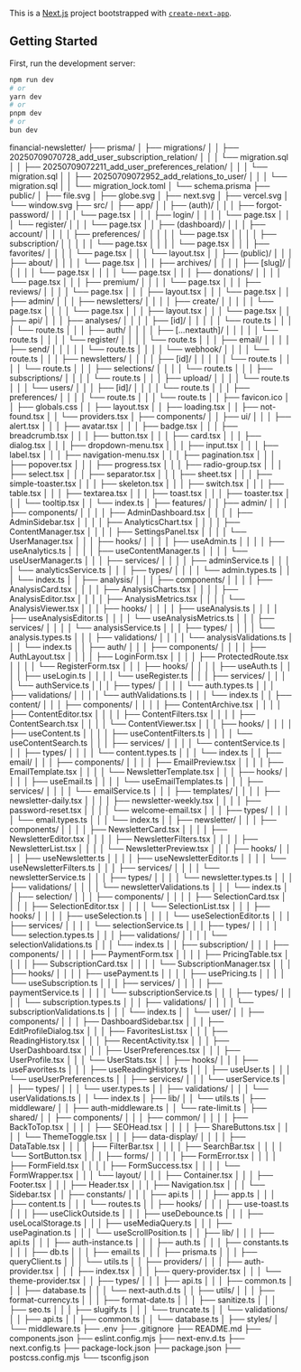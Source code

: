 This is a [Next.js](https://nextjs.org) project bootstrapped with [`create-next-app`](https://nextjs.org/docs/app/api-reference/cli/create-next-app).

## Getting Started

First, run the development server:

```bash
npm run dev
# or
yarn dev
# or
pnpm dev
# or
bun dev
```
financial-newsletter/
├── prisma/
│   ├── migrations/
│   │   ├── 20250709070728_add_user_subscription_relation/
│   │   │   └── migration.sql
│   │   ├── 20250709072211_add_user_preferences_relation/
│   │   │   └── migration.sql
│   │   ├── 20250709072952_add_relations_to_user/
│   │   │   └── migration.sql
│   │   └── migration_lock.toml
│   └── schema.prisma
├── public/
│   ├── file.svg
│   ├── globe.svg
│   ├── next.svg
│   ├── vercel.svg
│   └── window.svg
├── src/
│   ├── app/
│   │   ├── (auth)/
│   │   │   ├── forgot-password/
│   │   │   │   └── page.tsx
│   │   │   ├── login/
│   │   │   │   └── page.tsx
│   │   │   └── register/
│   │   │       └── page.tsx
│   │   ├── (dashboard)/
│   │   │   ├── account/
│   │   │   │   ├── preferences/
│   │   │   │   │   └── page.tsx
│   │   │   │   ├── subscription/
│   │   │   │   │   └── page.tsx
│   │   │   │   └── page.tsx
│   │   │   ├── favorites/
│   │   │   │   └── page.tsx
│   │   │   └── layout.tsx
│   │   ├── (public)/
│   │   │   ├── about/
│   │   │   │   └── page.tsx
│   │   │   ├── archives/
│   │   │   │   ├── [slug]/
│   │   │   │   │   └── page.tsx
│   │   │   │   └── page.tsx
│   │   │   ├── donations/
│   │   │   │   └── page.tsx
│   │   │   ├── premium/
│   │   │   │   └── page.tsx
│   │   │   ├── reviews/
│   │   │   │   └── page.tsx
│   │   │   ├── layout.tsx
│   │   │   └── page.tsx
│   │   ├── admin/
│   │   │   ├── newsletters/
│   │   │   │   ├── create/
│   │   │   │   │   └── page.tsx
│   │   │   │   └── page.tsx
│   │   │   ├── layout.tsx
│   │   │   └── page.tsx
│   │   ├── api/
│   │   │   ├── analyses/
│   │   │   │   ├── [id]/
│   │   │   │   │   └── route.ts
│   │   │   │   └── route.ts
│   │   │   ├── auth/
│   │   │   │   ├── [...nextauth]/
│   │   │   │   │   └── route.ts
│   │   │   │   └── register/
│   │   │   │       └── route.ts
│   │   │   ├── email/
│   │   │   │   ├── send/
│   │   │   │   │   └── route.ts
│   │   │   │   └── webhook/
│   │   │   │       └── route.ts
│   │   │   ├── newsletters/
│   │   │   │   ├── [id]/
│   │   │   │   │   └── route.ts
│   │   │   │   └── route.ts
│   │   │   ├── selections/
│   │   │   │   └── route.ts
│   │   │   ├── subscriptions/
│   │   │   │   └── route.ts
│   │   │   ├── upload/
│   │   │   │   └── route.ts
│   │   │   └── users/
│   │   │       ├── [id]/
│   │   │       │   └── route.ts
│   │   │       ├── preferences/
│   │   │       │   └── route.ts
│   │   │       └── route.ts
│   │   ├── favicon.ico
│   │   ├── globals.css
│   │   ├── layout.tsx
│   │   ├── loading.tsx
│   │   ├── not-found.tsx
│   │   └── providers.tsx
│   ├── components/
│   │   ├── ui/
│   │   │   ├── alert.tsx
│   │   │   ├── avatar.tsx
│   │   │   ├── badge.tsx
│   │   │   ├── breadcrumb.tsx
│   │   │   ├── button.tsx
│   │   │   ├── card.tsx
│   │   │   ├── dialog.tsx
│   │   │   ├── dropdown-menu.tsx
│   │   │   ├── input.tsx
│   │   │   ├── label.tsx
│   │   │   ├── navigation-menu.tsx
│   │   │   ├── pagination.tsx
│   │   │   ├── popover.tsx
│   │   │   ├── progress.tsx
│   │   │   ├── radio-group.tsx
│   │   │   ├── select.tsx
│   │   │   ├── separator.tsx
│   │   │   ├── sheet.tsx
│   │   │   ├── simple-toaster.tsx
│   │   │   ├── skeleton.tsx
│   │   │   ├── switch.tsx
│   │   │   ├── table.tsx
│   │   │   ├── textarea.tsx
│   │   │   ├── toast.tsx
│   │   │   ├── toaster.tsx
│   │   │   └── tooltip.tsx
│   │   └── index.ts
│   ├── features/
│   │   ├── admin/
│   │   │   ├── components/
│   │   │   │   ├── AdminDashboard.tsx
│   │   │   │   ├── AdminSidebar.tsx
│   │   │   │   ├── AnalyticsChart.tsx
│   │   │   │   ├── ContentManager.tsx
│   │   │   │   ├── SettingsPanel.tsx
│   │   │   │   └── UserManager.tsx
│   │   │   ├── hooks/
│   │   │   │   ├── useAdmin.ts
│   │   │   │   ├── useAnalytics.ts
│   │   │   │   ├── useContentManager.ts
│   │   │   │   └── useUserManager.ts
│   │   │   ├── services/
│   │   │   │   ├── adminService.ts
│   │   │   │   └── analyticsService.ts
│   │   │   ├── types/
│   │   │   │   └── admin.types.ts
│   │   │   └── index.ts
│   │   ├── analysis/
│   │   │   ├── components/
│   │   │   │   ├── AnalysisCard.tsx
│   │   │   │   ├── AnalysisCharts.tsx
│   │   │   │   ├── AnalysisEditor.tsx
│   │   │   │   ├── AnalysisMetrics.tsx
│   │   │   │   └── AnalysisViewer.tsx
│   │   │   ├── hooks/
│   │   │   │   ├── useAnalysis.ts
│   │   │   │   ├── useAnalysisEditor.ts
│   │   │   │   └── useAnalysisMetrics.ts
│   │   │   ├── services/
│   │   │   │   └── analysisService.ts
│   │   │   ├── types/
│   │   │   │   └── analysis.types.ts
│   │   │   ├── validations/
│   │   │   │   └── analysisValidations.ts
│   │   │   └── index.ts
│   │   ├── auth/
│   │   │   ├── components/
│   │   │   │   ├── AuthLayout.tsx
│   │   │   │   ├── LoginForm.tsx
│   │   │   │   ├── ProtectedRoute.tsx
│   │   │   │   └── RegisterForm.tsx
│   │   │   ├── hooks/
│   │   │   │   ├── useAuth.ts
│   │   │   │   ├── useLogin.ts
│   │   │   │   └── useRegister.ts
│   │   │   ├── services/
│   │   │   │   └── authService.ts
│   │   │   ├── types/
│   │   │   │   └── auth.types.ts
│   │   │   ├── validations/
│   │   │   │   └── authValidations.ts
│   │   │   └── index.ts
│   │   ├── content/
│   │   │   ├── components/
│   │   │   │   ├── ContentArchive.tsx
│   │   │   │   ├── ContentEditor.tsx
│   │   │   │   ├── ContentFilters.tsx
│   │   │   │   ├── ContentSearch.tsx
│   │   │   │   └── ContentViewer.tsx
│   │   │   ├── hooks/
│   │   │   │   ├── useContent.ts
│   │   │   │   ├── useContentFilters.ts
│   │   │   │   └── useContentSearch.ts
│   │   │   ├── services/
│   │   │   │   └── contentService.ts
│   │   │   ├── types/
│   │   │   │   └── content.types.ts
│   │   │   └── index.ts
│   │   ├── email/
│   │   │   ├── components/
│   │   │   │   ├── EmailPreview.tsx
│   │   │   │   ├── EmailTemplate.tsx
│   │   │   │   └── NewsletterTemplate.tsx
│   │   │   ├── hooks/
│   │   │   │   ├── useEmail.ts
│   │   │   │   └── useEmailTemplates.ts
│   │   │   ├── services/
│   │   │   │   └── emailService.ts
│   │   │   ├── templates/
│   │   │   │   ├── newsletter-daily.tsx
│   │   │   │   ├── newsletter-weekly.tsx
│   │   │   │   ├── password-reset.tsx
│   │   │   │   └── welcome-email.tsx
│   │   │   ├── types/
│   │   │   │   └── email.types.ts
│   │   │   └── index.ts
│   │   ├── newsletter/
│   │   │   ├── components/
│   │   │   │   ├── NewsletterCard.tsx
│   │   │   │   ├── NewsletterEditor.tsx
│   │   │   │   ├── NewsletterFilters.tsx
│   │   │   │   ├── NewsletterList.tsx
│   │   │   │   └── NewsletterPreview.tsx
│   │   │   ├── hooks/
│   │   │   │   ├── useNewsletter.ts
│   │   │   │   ├── useNewsletterEditor.ts
│   │   │   │   └── useNewsletterFilters.ts
│   │   │   ├── services/
│   │   │   │   └── newsletterService.ts
│   │   │   ├── types/
│   │   │   │   └── newsletter.types.ts
│   │   │   ├── validations/
│   │   │   │   └── newsletterValidations.ts
│   │   │   └── index.ts
│   │   ├── selection/
│   │   │   ├── components/
│   │   │   │   ├── SelectionCard.tsx
│   │   │   │   ├── SelectionEditor.tsx
│   │   │   │   └── SelectionList.tsx
│   │   │   ├── hooks/
│   │   │   │   ├── useSelection.ts
│   │   │   │   └── useSelectionEditor.ts
│   │   │   ├── services/
│   │   │   │   └── selectionService.ts
│   │   │   ├── types/
│   │   │   │   └── selection.types.ts
│   │   │   ├── validations/
│   │   │   │   └── selectionValidations.ts
│   │   │   └── index.ts
│   │   ├── subscription/
│   │   │   ├── components/
│   │   │   │   ├── PaymentForm.tsx
│   │   │   │   ├── PricingTable.tsx
│   │   │   │   ├── SubscriptionCard.tsx
│   │   │   │   └── SubscriptionManager.tsx
│   │   │   ├── hooks/
│   │   │   │   ├── usePayment.ts
│   │   │   │   ├── usePricing.ts
│   │   │   │   └── useSubscription.ts
│   │   │   ├── services/
│   │   │   │   ├── paymentService.ts
│   │   │   │   └── subscriptionService.ts
│   │   │   ├── types/
│   │   │   │   └── subscription.types.ts
│   │   │   ├── validations/
│   │   │   │   └── subscriptionValidations.ts
│   │   │   └── index.ts
│   │   └── user/
│   │       ├── components/
│   │       │   ├── DashboardSidebar.tsx
│   │       │   ├── EditProfileDialog.tsx
│   │       │   ├── FavoritesList.tsx
│   │       │   ├── ReadingHistory.tsx
│   │       │   ├── RecentActivity.tsx
│   │       │   ├── UserDashboard.tsx
│   │       │   ├── UserPreferences.tsx
│   │       │   ├── UserProfile.tsx
│   │       │   └── UserStats.tsx
│   │       ├── hooks/
│   │       │   ├── useFavorites.ts
│   │       │   ├── useReadingHistory.ts
│   │       │   ├── useUser.ts
│   │       │   └── useUserPreferences.ts
│   │       ├── services/
│   │       │   └── userService.ts
│   │       ├── types/
│   │       │   └── user.types.ts
│   │       ├── validations/
│   │       │   └── userValidations.ts
│   │       └── index.ts
│   ├── lib/
│   │   └── utils.ts
│   ├── middleware/
│   │   ├── auth-middleware.ts
│   │   └── rate-limit.ts
│   ├── shared/
│   │   ├── components/
│   │   │   ├── common/
│   │   │   │   ├── BackToTop.tsx
│   │   │   │   ├── SEOHead.tsx
│   │   │   │   ├── ShareButtons.tsx
│   │   │   │   └── ThemeToggle.tsx
│   │   │   ├── data-display/
│   │   │   │   ├── DataTable.tsx
│   │   │   │   ├── FilterBar.tsx
│   │   │   │   ├── SearchBar.tsx
│   │   │   │   └── SortButton.tsx
│   │   │   ├── forms/
│   │   │   │   ├── FormError.tsx
│   │   │   │   ├── FormField.tsx
│   │   │   │   ├── FormSuccess.tsx
│   │   │   │   └── FormWrapper.tsx
│   │   │   └── layout/
│   │   │       ├── Container.tsx
│   │   │       ├── Footer.tsx
│   │   │       ├── Header.tsx
│   │   │       ├── Navigation.tsx
│   │   │       └── Sidebar.tsx
│   │   ├── constants/
│   │   │   ├── api.ts
│   │   │   ├── app.ts
│   │   │   ├── content.ts
│   │   │   └── routes.ts
│   │   ├── hooks/
│   │   │   ├── use-toast.ts
│   │   │   ├── useClickOutside.ts
│   │   │   ├── useDebounce.ts
│   │   │   ├── useLocalStorage.ts
│   │   │   ├── useMediaQuery.ts
│   │   │   ├── usePagination.ts
│   │   │   └── useScrollPosition.ts
│   │   ├── lib/
│   │   │   ├── api.ts
│   │   │   ├── auth-instance.ts
│   │   │   ├── auth.ts
│   │   │   ├── constants.ts
│   │   │   ├── db.ts
│   │   │   ├── email.ts
│   │   │   ├── prisma.ts
│   │   │   ├── queryClient.ts
│   │   │   └── utils.ts
│   │   ├── providers/
│   │   │   ├── auth-provider.tsx
│   │   │   ├── index.tsx
│   │   │   ├── query-provider.tsx
│   │   │   └── theme-provider.tsx
│   │   ├── types/
│   │   │   ├── api.ts
│   │   │   ├── common.ts
│   │   │   ├── database.ts
│   │   │   └── next-auth.d.ts
│   │   ├── utils/
│   │   │   ├── format-currency.ts
│   │   │   ├── format-date.ts
│   │   │   ├── sanitize.ts
│   │   │   ├── seo.ts
│   │   │   ├── slugify.ts
│   │   │   └── truncate.ts
│   │   └── validations/
│   │       ├── api.ts
│   │       ├── common.ts
│   │       └── database.ts
│   ├── styles/
│   └── middleware.ts
├── .env
├── .gitignore
├── README.md
├── components.json
├── eslint.config.mjs
├── next-env.d.ts
├── next.config.ts
├── package-lock.json
├── package.json
├── postcss.config.mjs
└── tsconfig.json

